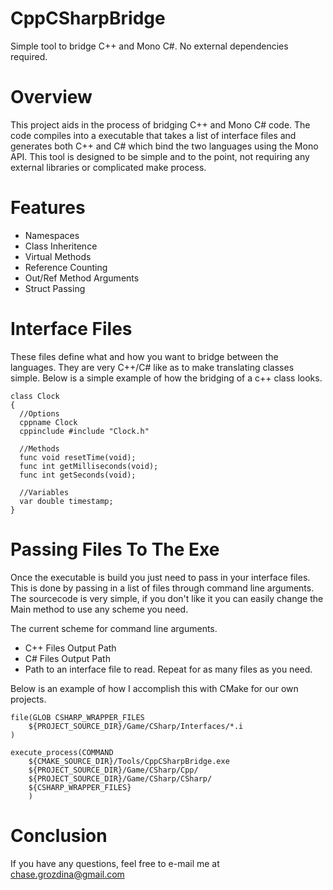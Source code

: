# CppCSharpBridge
Simple tool to bridge C++ and Mono C#.  No external dependencies required.

# Overview

This project aids in the process of bridging C++ and Mono C# code.  The code compiles into a executable that takes a list of interface files and generates both C++ and C# which bind the two languages using the Mono API.  This tool is designed to be simple and to the point, not requiring any external libraries or complicated make process.

# Features

* Namespaces
* Class Inheritence
* Virtual Methods
* Reference Counting
* Out/Ref Method Arguments
* Struct Passing

# Interface Files

These files define what and how you want to bridge between the languages.  They are very C++/C# like as to make translating classes simple. Below is a simple example of how the bridging of a c++ class looks.

```
class Clock
{
  //Options
  cppname Clock
  cppinclude #include "Clock.h"

  //Methods
  func void resetTime(void);
  func int getMilliseconds(void);
  func int getSeconds(void);

  //Variables
  var double timestamp;
}
```

# Passing Files To The Exe

Once the executable is build you just need to pass in your interface files.  This is done by passing in a list of files through command
line arguments.  The sourcecode is very simple, if you don't like it you can easily change the Main method to use any scheme you need.

The current scheme for command line arguments.
* C++ Files Output Path
* C# Files Output Path
* Path to an interface file to read.  Repeat for as many files as you need.

Below is an example of how I accomplish this with CMake for our own projects.

```
file(GLOB CSHARP_WRAPPER_FILES
	${PROJECT_SOURCE_DIR}/Game/CSharp/Interfaces/*.i
)

execute_process(COMMAND
	${CMAKE_SOURCE_DIR}/Tools/CppCSharpBridge.exe
	${PROJECT_SOURCE_DIR}/Game/CSharp/Cpp/
	${PROJECT_SOURCE_DIR}/Game/CSharp/CSharp/
	${CSHARP_WRAPPER_FILES}
	)
```
  
 # Conclusion
 
 If you have any questions, feel free to e-mail me at chase.grozdina@gmail.com
